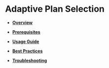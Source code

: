 # Adaptive Plan Selection<a name="EN-US_TOPIC_0000001367614253"></a>

-   **[Overview](adaptive-plan-selection-overview.md)** 

-   **[Prerequisites](adaptive-plan-selection-prerequisites.md)** 

-   **[Usage Guide](adaptive-plan-selection-usage-guide.md)** 

-   **[Best Practices](adaptive-plan-selection-best-practices.md)** 

-   **[Troubleshooting](adaptive-plan-selection-troubleshooting.md)** 

